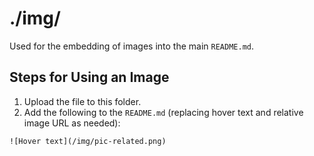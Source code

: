 # ./img/

Used for the embedding of images into the main `README.md`.

## Steps for Using an Image

1. Upload the file to this folder.
2. Add the following to the `README.md` (replacing hover text and relative image URL as needed):
```
![Hover text](/img/pic-related.png)
```
